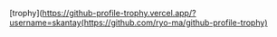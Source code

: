 [trophy](https://github-profile-trophy.vercel.app/?username=skantay(https://github.com/ryo-ma/github-profile-trophy)
